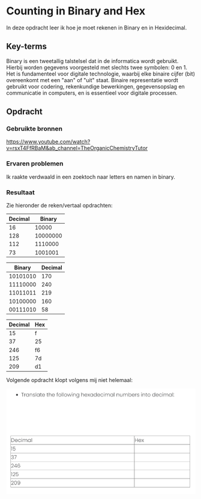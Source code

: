 # Counting in Binary and Hex
In deze opdracht leer ik hoe je moet rekenen in Binary en in Hexidecimal. 

## Key-terms
Binary is een tweetallig talstelsel dat in de informatica wordt gebruikt. Hierbij worden gegevens voorgesteld met slechts twee symbolen: 0 en 1. Het is fundamenteel voor digitale technologie, waarbij elke binaire cijfer (bit) overeenkomt met een "aan" of "uit" staat. Binaire representatie wordt gebruikt voor codering, rekenkundige bewerkingen, gegevensopslag en communicatie in computers, en is essentieel voor digitale processen.

## Opdracht
### Gebruikte bronnen
https://www.youtube.com/watch?v=rsxT4FfRBaM&ab_channel=TheOrganicChemistryTutor


### Ervaren problemen
Ik raakte verdwaald in een zoektoch naar letters en namen in binary.

### Resultaat
Zie hieronder de reken/vertaal opdrachten:

Decimal | Binary 
---|---
16| 10000
128| 10000000
112| 1110000
73| 1001001

Binary | Decimal
---|---
10101010| 170
11110000| 240
11011011| 219
10100000| 160
00111010| 58

Decimal | Hex
---|---
15| f
37| 25
246| f6
125| 7d
209| d1

Volgende opdracht klopt volgens mij niet helemaal:

![Alt text](<Screenshots/Screenshot 2023-10-30 153850.png>)